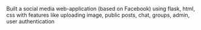 Built a social media web-application (based on Facebook) using flask, html, css with features like
uploading image, public posts, chat, groups, admin, user authentication
